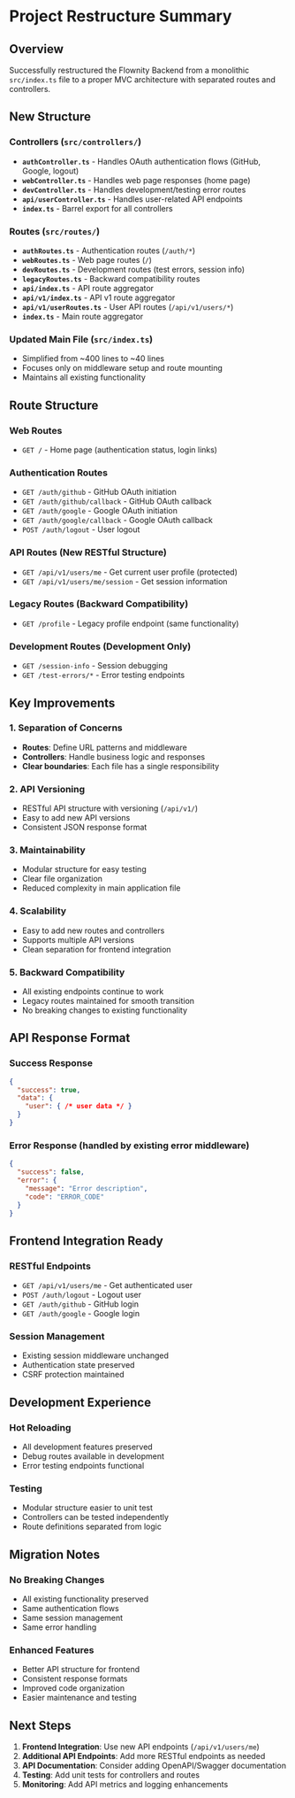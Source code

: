 # Project Restructure Summary

## Overview
Successfully restructured the Flownity Backend from a monolithic `src/index.ts` file to a proper MVC architecture with separated routes and controllers.

## New Structure

### Controllers (`src/controllers/`)
- **`authController.ts`** - Handles OAuth authentication flows (GitHub, Google, logout)
- **`webController.ts`** - Handles web page responses (home page)
- **`devController.ts`** - Handles development/testing error routes
- **`api/userController.ts`** - Handles user-related API endpoints
- **`index.ts`** - Barrel export for all controllers

### Routes (`src/routes/`)
- **`authRoutes.ts`** - Authentication routes (`/auth/*`)
- **`webRoutes.ts`** - Web page routes (`/`)
- **`devRoutes.ts`** - Development routes (test errors, session info)
- **`legacyRoutes.ts`** - Backward compatibility routes
- **`api/index.ts`** - API route aggregator
- **`api/v1/index.ts`** - API v1 route aggregator
- **`api/v1/userRoutes.ts`** - User API routes (`/api/v1/users/*`)
- **`index.ts`** - Main route aggregator

### Updated Main File (`src/index.ts`)
- Simplified from ~400 lines to ~40 lines
- Focuses only on middleware setup and route mounting
- Maintains all existing functionality

## Route Structure

### Web Routes
- `GET /` - Home page (authentication status, login links)

### Authentication Routes
- `GET /auth/github` - GitHub OAuth initiation
- `GET /auth/github/callback` - GitHub OAuth callback
- `GET /auth/google` - Google OAuth initiation  
- `GET /auth/google/callback` - Google OAuth callback
- `POST /auth/logout` - User logout

### API Routes (New RESTful Structure)
- `GET /api/v1/users/me` - Get current user profile (protected)
- `GET /api/v1/users/me/session` - Get session information

### Legacy Routes (Backward Compatibility)
- `GET /profile` - Legacy profile endpoint (same functionality)

### Development Routes (Development Only)
- `GET /session-info` - Session debugging
- `GET /test-errors/*` - Error testing endpoints

## Key Improvements

### 1. Separation of Concerns
- **Routes**: Define URL patterns and middleware
- **Controllers**: Handle business logic and responses
- **Clear boundaries**: Each file has a single responsibility

### 2. API Versioning
- RESTful API structure with versioning (`/api/v1/`)
- Easy to add new API versions
- Consistent JSON response format

### 3. Maintainability
- Modular structure for easy testing
- Clear file organization
- Reduced complexity in main application file

### 4. Scalability
- Easy to add new routes and controllers
- Supports multiple API versions
- Clean separation for frontend integration

### 5. Backward Compatibility
- All existing endpoints continue to work
- Legacy routes maintained for smooth transition
- No breaking changes to existing functionality

## API Response Format

### Success Response
```json
{
  "success": true,
  "data": {
    "user": { /* user data */ }
  }
}
```

### Error Response (handled by existing error middleware)
```json
{
  "success": false,
  "error": {
    "message": "Error description",
    "code": "ERROR_CODE"
  }
}
```

## Frontend Integration Ready

### RESTful Endpoints
- `GET /api/v1/users/me` - Get authenticated user
- `POST /auth/logout` - Logout user
- `GET /auth/github` - GitHub login
- `GET /auth/google` - Google login

### Session Management
- Existing session middleware unchanged
- Authentication state preserved
- CSRF protection maintained

## Development Experience

### Hot Reloading
- All development features preserved
- Debug routes available in development
- Error testing endpoints functional

### Testing
- Modular structure easier to unit test
- Controllers can be tested independently
- Route definitions separated from logic

## Migration Notes

### No Breaking Changes
- All existing functionality preserved
- Same authentication flows
- Same session management
- Same error handling

### Enhanced Features
- Better API structure for frontend
- Consistent response formats
- Improved code organization
- Easier maintenance and testing

## Next Steps

1. **Frontend Integration**: Use new API endpoints (`/api/v1/users/me`)
2. **Additional API Endpoints**: Add more RESTful endpoints as needed
3. **API Documentation**: Consider adding OpenAPI/Swagger documentation
4. **Testing**: Add unit tests for controllers and routes
5. **Monitoring**: Add API metrics and logging enhancements